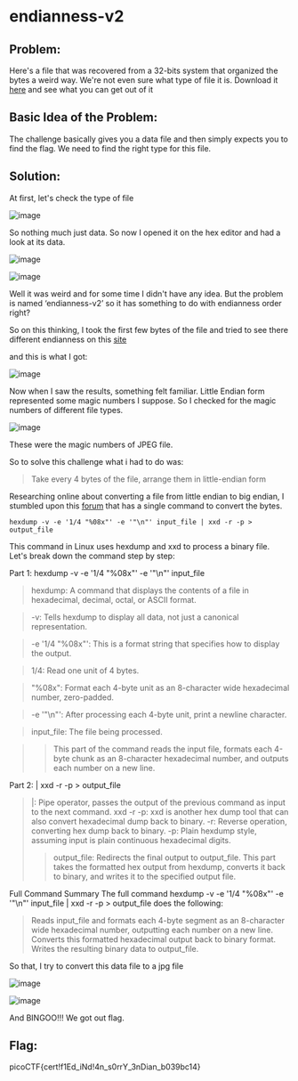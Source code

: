 # endianness-v2

## Problem:

Here's a file that was recovered from a 32-bits system that organized the bytes a weird way. We're not even sure what type of file it is.
Download it [here](https://artifacts.picoctf.net/c_titan/35/challengefile) and see what you can get out of it

## Basic Idea of the Problem:

The challenge basically gives you a data file and then simply expects you to find the flag. We need to find the right type for this file. 

## Solution:

At first, let's check the type of file

![image](https://github.com/user-attachments/assets/2de342bb-3c10-4d4a-a749-78dbf1eef4b4)

So nothing much just data. So now I opened it on the hex editor and had a look at its data.

![image](https://github.com/user-attachments/assets/c42cb85d-d40b-402c-b584-3fdf2d16cb0c)

![image](https://github.com/user-attachments/assets/bd1857d5-d2d7-4292-8f59-a8074d451edb)

Well it was weird and for some time I didn't have any idea. But the problem is named ‘endianness-v2’ so it has something to do with endianness order right?

So on this thinking, I took the first few bytes of the file and tried to see there different endianness on this [site](https://www.scadacore.com/tools/programming-calculators/online-hex-converter/)

and this is what I got:

![image](https://github.com/user-attachments/assets/21227586-d39f-4b8f-9c4a-66570833a767)

Now when I saw the results, something felt familiar. Little Endian form represented some magic numbers I suppose. So I checked for the magic numbers of different file types.

![image](https://github.com/user-attachments/assets/22dbcfdb-d151-4ec7-a34a-310f47812993)

These were the magic numbers of JPEG file.

So to solve this challenge what i had to do was:
> Take every 4 bytes of the file, arrange them in little-endian form
>

Researching online about converting a file from little endian to big endian, I stumbled upon this [forum](https://unix.stackexchange.com/questions/239543/is-there-a-oneliner-that-converts-a-binary-file-from-little-endian-to-big-endian) that has a single command to convert the bytes.
```
hexdump -v -e '1/4 "%08x"' -e '"\n"' input_file | xxd -r -p > output_file
```

This command in Linux uses hexdump and xxd to process a binary file. Let's break down the command step by step:

Part 1: hexdump -v -e '1/4 "%08x"' -e '"\n"' input_file

>   hexdump: A command that displays the contents of a file in hexadecimal, decimal, octal, or ASCII format.

>   -v: Tells hexdump to display all data, not just a canonical representation.

>   -e '1/4 "%08x"': This is a format string that specifies how to display the output.

>   1/4: Read one unit of 4 bytes.

>   "%08x": Format each 4-byte unit as an 8-character wide hexadecimal number, zero-padded.

>   -e '"\n"': After processing each 4-byte unit, print a newline character.

>   input_file: The file being processed.

>> This part of the command reads the input file, formats each 4-byte chunk as an 8-character hexadecimal number, and outputs each number on a new line.

Part 2: | xxd -r -p > output_file
>   |: Pipe operator, passes the output of the previous command as input to the next command.
>   xxd -r -p: xxd is another hex dump tool that can also convert hexadecimal dump back to binary.
>   -r: Reverse operation, converting hex dump back to binary.
>   -p: Plain hexdump style, assuming input is plain continuous hexadecimal digits.
>   > output_file: Redirects the final output to output_file.
>  This part takes the formatted hex output from hexdump, converts it back to binary, and writes it to the specified output file.
> 

Full Command Summary
The full command hexdump -v -e '1/4 "%08x"' -e '"\n"' input_file | xxd -r -p > output_file does the following:
> Reads input_file and formats each 4-byte segment as an 8-character wide hexadecimal number, outputting each number on a new line.
> Converts this formatted hexadecimal output back to binary format.
> Writes the resulting binary data to output_file.
>

So that, I try to convert this data file to a jpg file

![image](https://github.com/user-attachments/assets/7391f9dd-0e60-4a37-a4ad-53a7eaf84898)

![image](https://github.com/user-attachments/assets/5b8d0430-ea0a-4814-be81-aeafb24db105)

And BINGOO!!! We got out flag.

## Flag:

picoCTF{cert!f1Ed_iNd!4n_s0rrY_3nDian_b039bc14}
